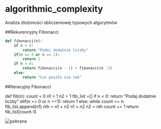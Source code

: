# algorithmic_complexity
Analiza złożoności obliczeniowej typowych algorytmów

##Rekurencyjny Fibonacci

```py
def fibonacci(n):
    if n < 0:
        return "Podaj dodatnie liczby"
    if(n == 0 or n == 1):
        return 1
    if n > 0:
        return fibonacci(n - 1) + fibonacci(n -2)
    else:
        return "Coś poszło nie tak"
```

##Iteracyjny Fibonacci

def fib(n):
    count = 0
    n1 = 1
    n2 = 1
    fib_list =[]
    if n < 0:
        return "Podaj dodatnie liczby"
    elif(n == 0 or n ==1):
        return 1
    else:
        while count <= n:
            fib_list.append(n1)
            nth = n1 + n2
            n1 = n2
            n2 = nth
            count += 1
        return fib_list[count-1]

![pobrane](https://user-images.githubusercontent.com/117033508/200164888-4bf90a4f-83a1-4787-b2e9-a22bff937898.png)
